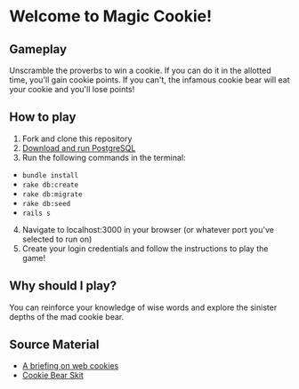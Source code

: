 # Welcome to Magic Cookie!

## Gameplay
Unscramble the proverbs to win a cookie. If you can do it in the allotted time, you'll gain cookie points. If you can't, the infamous cookie bear will eat your cookie and you'll lose points!

## How to play
1. Fork and clone this repository
2. [Download and run PostgreSQL](https://www.postgresql.org/download/)
3. Run the following commands in the terminal:
  - `bundle install`
  - `rake db:create`
  - `rake db:migrate`
  - `rake db:seed`
  - `rails s`
4. Navigate to localhost:3000 in your browser (or whatever port you've selected to run on)
5. Create your login credentials and follow the instructions to play the game!

## Why should I play?
You can reinforce your knowledge of wise words and explore the sinister depths of the mad cookie bear.

## Source Material
- [A briefing on web cookies](https://medium.com/@meryldakin/a-briefing-on-web-cookies-d21b77a8d691)
- [Cookie Bear Skit](https://www.youtube.com/watch?v=9W9t3p1Pk5s)
